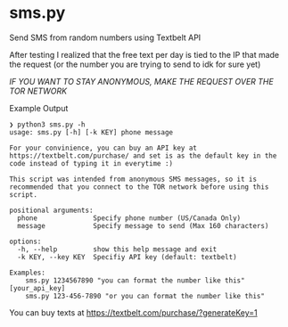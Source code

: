 # sms.py
Send SMS from random numbers using Textbelt API

After testing I realized that the free text per day is tied to the IP that made the request (or the number you are trying to send to idk for sure yet)

*IF YOU WANT TO STAY ANONYMOUS, MAKE THE REQUEST OVER THE TOR NETWORK*

Example Output

```
❯ python3 sms.py -h
usage: sms.py [-h] [-k KEY] phone message

For your convinience, you can buy an API key at https://textbelt.com/purchase/ and set is as the default key in the code instead of typing it in everytime :)

This script was intended from anonymous SMS messages, so it is recommended that you connect to the TOR network before using this script.

positional arguments:
  phone              Specify phone number (US/Canada Only)
  message            Specify message to send (Max 160 characters)

options:
  -h, --help         show this help message and exit
  -k KEY, --key KEY  Specifiy API key (default: textbelt)

Examples:
    sms.py 1234567890 "you can format the number like this" [your_api_key]
    sms.py 123-456-7890 "or you can format the number like this"
```
You can buy texts at https://textbelt.com/purchase/?generateKey=1

